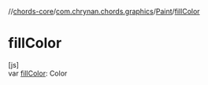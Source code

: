 //[chords-core](../../../index.md)/[com.chrynan.chords.graphics](../index.md)/[Paint](index.md)/[fillColor](fill-color.md)

# fillColor

[js]\
var [fillColor](fill-color.md): Color
